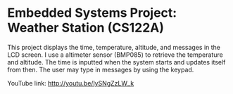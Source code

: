 # Embedded Systems Project: Weather Station (CS122A)

This project displays the time, temperature, altitude, and messages in the LCD screen. 
I use a altimeter sensor (BMP085) to retrieve the temperature and altitude. 
The time is inputted when the system starts and updates itself from then.
The user may type in messages by using the keypad. 

YouTube link: http://youtu.be/lySNgZzLW_k 
